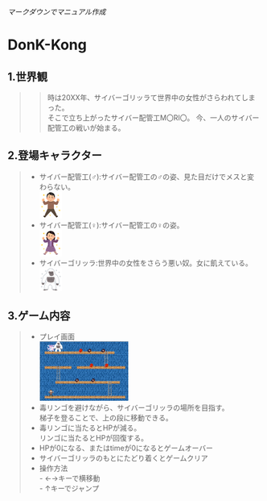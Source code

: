 *マークダウンでマニュアル作成*
# DonK-Kong

## 1.世界観
>> 時は20XX年、サイバーゴリッラて世界中の女性がさらわれてしまった。  
>> そこで立ち上がったサイバー配管工M〇RI〇。
>> 今、一人のサイバー配管工の戦いが始まる。

## 2.登場キャラクター
  > - サイバー配管工(♂):サイバー配管工の♂の姿、見た目だけでメスと変わらない。  
      <img src="sybermario_male.png" width="10%">
  > - サイバー配管工(♀):サイバー配管工の♀の姿。  
      <img src="sybermario_female.png" width="10%">  
  > - サイバーゴリッラ:世界中の女性をさらう悪い奴。女に飢えている。  
      <img src="gorilla.png" width="10%">  

## 3.ゲーム内容
   > - プレイ画面  
      <img src="game_display.png" width="40%">
   > - 毒リンゴを避けながら、サイバーゴリッラの場所を目指す。  
       梯子を登ることで、上の段に移動できる。  
   > - 毒リンゴに当たるとHPが減る。  
       リンゴに当たるとHPが回復する。  
   > - HPが0になる、またはtimeが0になるとゲームオーバー  
   > - サイバーゴリッラのもとにたどり着くとゲームクリア  
   > - 操作方法  
       - ←→キーで横移動  
       - ↑キーでジャンプ  
       
